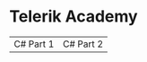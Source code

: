 # Telerik Academy
<html>
<table>
<tr>
<td>
C# Part 1
</td>
<td>
C# Part 2
</td>
</tr>
</table>
</html>
